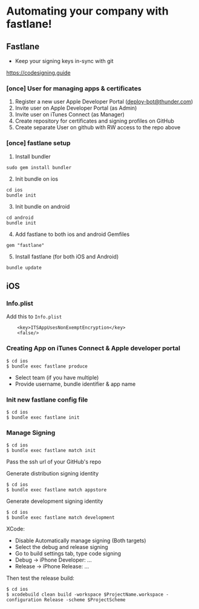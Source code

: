 # Automating your company with fastlane!

## Fastlane

- Keep your signing keys in-sync with git

https://codesigning.guide

### [once] User for managing apps & certificates
1. Register a new user Apple Developer Portal (deploy-bot@thunder.com)
2. Invite user on Apple Developer Portal (as Admin)
3. Invite user on iTunes Connect (as Manager)
4. Create repository for certificates and signing profiles on GitHub
5. Create separate User on github with RW access to the repo above 

### [once] fastlane setup
1. Install bundler
```
sudo gem install bundler
```

2. Init bundle on ios
```
cd ios
bundle init
```

3. Init bundle on android
```
cd android
bundle init
```

4. Add fastlane to both ios and android Gemfiles
```
gem "fastlane"
```

5. Install fastlane (for both iOS and Android)
```
bundle update
```

## iOS

### Info.plist
Add this to `Info.plist`
```
	<key>ITSAppUsesNonExemptEncryption</key>
	<false/>
```

### Creating App on iTunes Connect & Apple developer portal

```
$ cd ios
$ bundle exec fastlane produce
```
- Select team (if you have multiple)
- Provide username, bundle identifier & app name

### Init new fastlane config file
```
$ cd ios
$ bundle exec fastlane init
```


### Manage Signing
```
$ cd ios
$ bundle exec fastlane match init
```
Pass the ssh url of your GitHub's repo

Generate distribution signing identity
```
$ cd ios
$ bundle exec fastlane match appstore
```

Generate development signing identity
```
$ cd ios
$ bundle exec fastlane match development
```


XCode:
- Disable Automatically manage signing (Both targets)
- Select the debug and release signing
- Go to build settings tab, type code signing
- Debug -> iPhone Developer: ...
- Release -> iPhone Release: ...

Then test the release build:
```
$ cd ios
$ xcodebuild clean build -workspace $ProjectName.workspace -configuration Release -scheme $ProjectScheme
```
